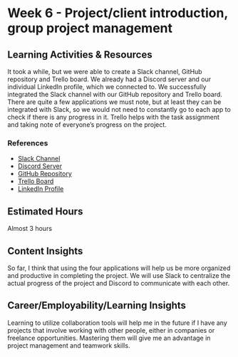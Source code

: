 # Week 6 - Project/client introduction, group project management

## Learning Activities & Resources
It took a while, but we were able to create a Slack channel, GitHub repository and Trello board. We already had a Discord server and our individual LinkedIn profile, which we connected to. 
We successfully integrated the Slack channel with our GitHub repository and Trello board. There are quite a few applications we must note, but at least they can be integrated with Slack, so we would not need to constantly go to each app to check if there is any progress in it. 
Trello helps with the task assignment and taking note of everyone’s progress on the project.

### References
- [Slack Channel](cp3402cmsgroupa.slack.com )
- [Discord Server]()
- [GitHub Repository](https://github.com/cp3402-students/CP3402-CMS-Assignment-2-Group-A-Baizonn-Learning-Center)
- [Trello Board](https://trello.com/b/vMRoifKV/cp3402-2024-team-1a)
- [LinkedIn Profile](https://www.linkedin.com/in/chealsea-tan/)

## Estimated Hours
Almost 3 hours

## Content Insights
So far, I think that using the four applications will help us be more organized and productive in completing the project. We will use Slack to centralize the actual progress of the project and Discord to communicate with each other. 

## Career/Employability/Learning Insights
Learning to utilize collaboration tools will help me in the future if I have any projects that involve working with other people, either in companies or freelance opportunities. Mastering them will give me an advantage in project management and teamwork skills.
